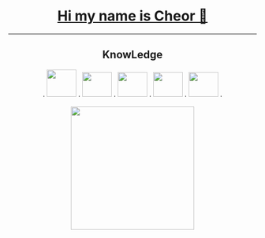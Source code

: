 <div align="center">
  <h1><a href="https://cheor.com.br" target="_blank">Hi my name is Cheor 👋 </h1></a>
<hr>
  <div>
  <h2>KnowLedge</h2>  
    .
<img width="60" height="55" src="https://cdn.jsdelivr.net/gh/devicons/devicon/icons/python/python-original.svg" />
    .
<img width="60" height="50" src="https://cdn.jsdelivr.net/gh/devicons/devicon/icons/css3/css3-original.svg" />
    .
<img width="60" height="50" src="https://cdn.jsdelivr.net/gh/devicons/devicon/icons/html5/html5-original.svg" />
    .
<img width="60" height="50" src="https://cdn.jsdelivr.net/gh/devicons/devicon/icons/javascript/javascript-original.svg" />
    .
<img width="60" height="50" src="https://cdn.jsdelivr.net/gh/devicons/devicon/icons/arduino/arduino-original.svg" />
    .
  </div>
        
  <br>
  <img width="250" height="250" src="https://upload.wikimedia.org/wikipedia/commons/thumb/f/f1/Heart_coraz%C3%B3n.svg/220px-Heart_coraz%C3%B3n.svg.png" />
</div>
